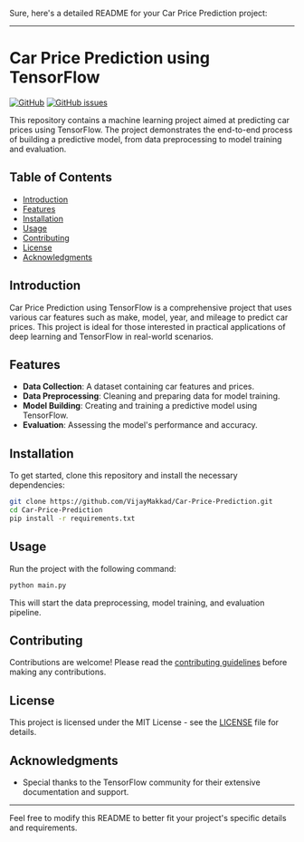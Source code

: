 Sure, here's a detailed README for your Car Price Prediction project:

---

# Car Price Prediction using TensorFlow

[![GitHub](https://img.shields.io/github/license/VijayMakkad/Car-Price-Prediction)](https://github.com/VijayMakkad/Car-Price-Prediction/blob/main/LICENSE)
[![GitHub issues](https://img.shields.io/github/issues/VijayMakkad/Car-Price-Prediction)](https://github.com/VijayMakkad/Car-Price-Prediction/issues)

This repository contains a machine learning project aimed at predicting car prices using TensorFlow. The project demonstrates the end-to-end process of building a predictive model, from data preprocessing to model training and evaluation.

## Table of Contents

- [Introduction](#introduction)
- [Features](#features)
- [Installation](#installation)
- [Usage](#usage)
- [Contributing](#contributing)
- [License](#license)
- [Acknowledgments](#acknowledgments)

## Introduction

Car Price Prediction using TensorFlow is a comprehensive project that uses various car features such as make, model, year, and mileage to predict car prices. This project is ideal for those interested in practical applications of deep learning and TensorFlow in real-world scenarios.

## Features

- **Data Collection**: A dataset containing car features and prices.
- **Data Preprocessing**: Cleaning and preparing data for model training.
- **Model Building**: Creating and training a predictive model using TensorFlow.
- **Evaluation**: Assessing the model's performance and accuracy.

## Installation

To get started, clone this repository and install the necessary dependencies:

```bash
git clone https://github.com/VijayMakkad/Car-Price-Prediction.git
cd Car-Price-Prediction
pip install -r requirements.txt
```

## Usage

Run the project with the following command:

```bash
python main.py
```

This will start the data preprocessing, model training, and evaluation pipeline.

## Contributing

Contributions are welcome! Please read the [contributing guidelines](CONTRIBUTING.md) before making any contributions.

## License

This project is licensed under the MIT License - see the [LICENSE](LICENSE) file for details.

## Acknowledgments

- Special thanks to the TensorFlow community for their extensive documentation and support.

---

Feel free to modify this README to better fit your project's specific details and requirements.
